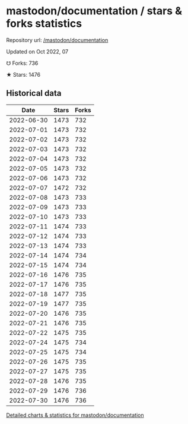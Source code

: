 # mastodon/documentation / stars & forks statistics

Repository url: [/mastodon/documentation](https://github.com/mastodon/documentation)

Updated on Oct 2022, 07

☋ Forks: 736

★ Stars: 1476

## Historical data
| Date | Stars | Forks |
|------|-------|-------|
| 2022-06-30 | 1473 | 732 | 
| 2022-07-01 | 1473 | 732 | 
| 2022-07-02 | 1473 | 732 | 
| 2022-07-03 | 1473 | 732 | 
| 2022-07-04 | 1473 | 732 | 
| 2022-07-05 | 1473 | 732 | 
| 2022-07-06 | 1473 | 732 | 
| 2022-07-07 | 1472 | 732 | 
| 2022-07-08 | 1473 | 733 | 
| 2022-07-09 | 1473 | 733 | 
| 2022-07-10 | 1473 | 733 | 
| 2022-07-11 | 1474 | 733 | 
| 2022-07-12 | 1474 | 733 | 
| 2022-07-13 | 1474 | 733 | 
| 2022-07-14 | 1474 | 734 | 
| 2022-07-15 | 1474 | 734 | 
| 2022-07-16 | 1476 | 735 | 
| 2022-07-17 | 1476 | 735 | 
| 2022-07-18 | 1477 | 735 | 
| 2022-07-19 | 1477 | 735 | 
| 2022-07-20 | 1476 | 735 | 
| 2022-07-21 | 1476 | 735 | 
| 2022-07-22 | 1475 | 735 | 
| 2022-07-24 | 1475 | 734 | 
| 2022-07-25 | 1475 | 734 | 
| 2022-07-26 | 1475 | 735 | 
| 2022-07-27 | 1475 | 735 | 
| 2022-07-28 | 1476 | 735 | 
| 2022-07-29 | 1476 | 736 | 
| 2022-07-30 | 1476 | 736 | 


[Detailed charts & statistics for mastodon/documentation](https://reviewgithub.com/rep/mastodon/documentation)
